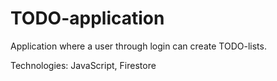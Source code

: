 # TODO-application
Application where a user through login can create TODO-lists. 

Technologies: JavaScript, Firestore
